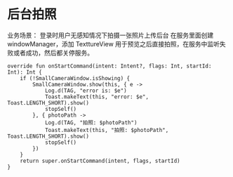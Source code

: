 # 后台拍照
业务场景： 登录时用户无感知情况下拍摄一张照片上传后台
在服务里面创建windowManager，添加 TexttureView 用于预览之后直接拍照，在服务中监听失败或者成功，然后都关停服务。

```
override fun onStartCommand(intent: Intent?, flags: Int, startId: Int): Int {
    if (!SmallCameraWindow.isShowing) {
        SmallCameraWindow.show(this, { e ->
            Log.d(TAG, "error is: $e")
            Toast.makeText(this, "error: $e", Toast.LENGTH_SHORT).show()
            stopSelf()
        }, { photoPath ->
            Log.d(TAG, "拍照: $photoPath")
            Toast.makeText(this, "拍照: $photoPath", Toast.LENGTH_SHORT).show()
            stopSelf()
        })
    }
    return super.onStartCommand(intent, flags, startId)
}
```
